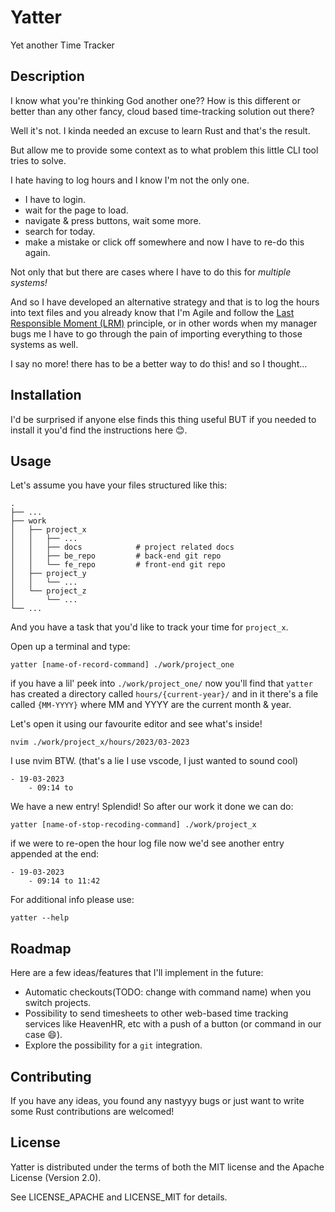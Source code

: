 # Yatter

Yet another Time Tracker

## Description

I know what you're thinking God another one?? How is this different or better than any other fancy, cloud based time-tracking solution out there?

Well it's not. I kinda needed an excuse to learn Rust and that's the result.

But allow me to provide some context as to what problem this little CLI tool tries to solve.

I hate having to log hours and I know I'm not the only one.

- I have to login.
- wait for the page to load.
- navigate & press buttons, wait some more.
- search for today.
- make a mistake or click off somewhere and now I have to re-do this again.

Not only that but there are cases where I have to do this for _multiple systems!_

And so I have developed an alternative strategy and that is to log the hours into text files and you already know that I'm Agile and follow the [Last Responsible Moment (LRM)](https://blog.codinghorror.com/the-last-responsible-moment/) principle, or in other words when my manager bugs me I have to go through the pain of importing everything to those systems as well.

I say no more! there has to be a better way to do this! and so I thought...

## Installation

I'd be surprised if anyone else finds this thing useful BUT if you needed to install it you'd find the instructions here 😊.

<!--
Inspirations for installation section.
https://github.com/helium/helium-wallet-rs
https://github.com/Rigellute/spotify-tui
-->

<!-- There aren't any yet. XD
### Pre-built binaries

You can download pre-built binaries on the [release page]().
-->

<!-- There's no binaries uploaded to cargo yet.
### Cargo

If there are no pre-built binaries found on the [release page](), you can try installing it using Cargo directly.

Install [Rust](https://www.rust-lang.org/tools/install) (using the recommended rustup installation method) and then

```
cargo install yatter
```
-->

## Usage

Let's assume you have your files structured like this:

```
.
├── ...
├── work
│   ├── project_x
│	│	├── ...
│   │   ├── docs            # project related docs
│   │   ├── be_repo         # back-end git repo
│   │   └── fe_repo         # front-end git repo
│   ├── project_y
│   │   └── ...
│   └── project_z
│       └── ...
└── ...
```

And you have a task that you'd like to track your time for `project_x`.

Open up a terminal and type:

```
yatter [name-of-record-command] ./work/project_one
```

if you have a lil' peek into `./work/project_one/` now you'll find that `yatter` has created a directory called `hours/{current-year}/` and in it there's a file called `{MM-YYYY}` where MM and YYYY are the current month & year.

Let's open it using our favourite editor and see what's inside!

```
nvim ./work/project_x/hours/2023/03-2023
```

I use nvim BTW. (that's a lie I use vscode, I just wanted to sound cool)

```
- 19-03-2023
	- 09:14 to
```

We have a new entry! Splendid! So after our work it done we can do:

```
yatter [name-of-stop-recoding-command] ./work/project_x
```

if we were to re-open the hour log file now we'd see another entry appended at the end:

```
- 19-03-2023
	- 09:14 to 11:42
```

For additional info please use:

```
yatter --help
```

## Roadmap

Here are a few ideas/features that I'll implement in the future:

- Automatic checkouts(TODO: change with command name) when you switch projects.
- Possibility to send timesheets to other web-based time tracking services like HeavenHR, etc with a push of a button (or command in our case 😄).
- Explore the possibility for a `git` integration.

## Contributing

If you have any ideas, you found any nastyyy bugs or just want to write some Rust contributions are welcomed!

## License

Yatter is distributed under the terms of both the MIT license and the Apache License (Version 2.0).

See LICENSE_APACHE and LICENSE_MIT for details.
